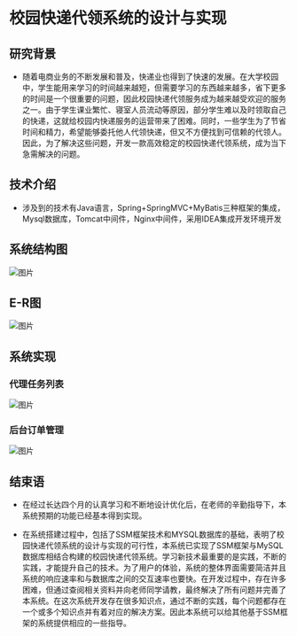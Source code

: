 # 校园快递代领系统的设计与实现

## 研究背景

- 随着电商业务的不断发展和普及，快递业也得到了快速的发展。在大学校园中，学生能用来学习的时间越来越短，但需要学习的东西越来越多，省下更多的时间是一个很重要的问题，因此校园快递代领服务成为越来越受欢迎的服务之一。由于学生课业繁忙、寝室人员流动等原因，部分学生难以及时领取自己的快递，这就给校园内快递服务的运营带来了困难。同时，一些学生为了节省时间和精力，希望能够委托他人代领快递，但又不方便找到可信赖的代领人。因此，为了解决这些问题，开发一款高效稳定的校园快递代领系统，成为当下急需解决的问题。

## 技术介绍

- 涉及到的技术有Java语言，Spring+SpringMVC+MyBatis三种框架的集成，Mysql数据库，Tomcat中间件，Nginx中间件，采用IDEA集成开发环境开发

## 系统结构图

![图片](http://yyamm.fun/lunwen/jiegou.png)

## E-R图

![图片](http://yyamm.fun/lunwen/e-r.png)

## 系统实现

### 代理任务列表

![图片](http://yyamm.fun/lunwen/dlrw.png)

### 后台订单管理

![图片](http://yyamm.fun/lunwen/houtai.png)

## 结束语

- 在经过长达四个月的认真学习和不断地设计优化后，在老师的辛勤指导下，本系统预期的功能已经基本得到实现。

- 在系统搭建过程中，包括了SSM框架技术和MYSQL数据库的基础，表明了校园快递代领系统的设计与实现的可行性，本系统已实现了SSM框架与MySQL数据库相结合构建的校园快递代领系统。学习新技术最重要的是实践，不断的实践，才能提升自己的技术。为了用户的体验，系统的整体界面需要简洁并且系统的响应速率和与数据库之间的交互速率也要快。在开发过程中，存在许多困难，但通过查阅相关资料并向老师同学请教，最终解决了所有问题并完善了本系统。在这次系统开发存在很多知识点，通过不断的实践，每个问题都存在一个或多个知识点并有着对应的解决方案。因此本系统可以给其他基于SSM框架的系统提供相应的一些指导。
